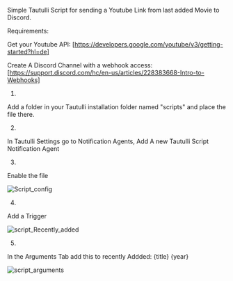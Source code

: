 Simple Tautulli Script for sending a Youtube Link from last added Movie to Discord.


Requirements:

Get your Youtube API: [https://developers.google.com/youtube/v3/getting-started?hl=de]

Create A Discord Channel with a webhook access: [https://support.discord.com/hc/en-us/articles/228383668-Intro-to-Webhooks]









1.
Add a folder in your Tautulli installation folder named "scripts" and place the file there.

2.
In Tautulli Settings go to Notification Agents,
Add A new Tautulli Script Notification Agent

3.
Enable the file


![Script_config](https://github.com/sudoWalker/tautulli-youtubelink-Discord-messenger/assets/5301174/09c6b90f-ea34-4578-9132-437adaaa96d9)




4.
Add a Trigger


![script_Recently_added](https://github.com/sudoWalker/tautulli-youtubelink-Discord-messenger/assets/5301174/5fbb457e-d619-44ee-bdf0-dc15e00644dd)




5.
In the Arguments Tab add this to recently Addded: {title} {year}


![script_arguments](https://github.com/sudoWalker/tautulli-youtubelink-Discord-messenger/assets/5301174/c1892ed1-511d-4f2b-a6e6-d552e68ac054)
